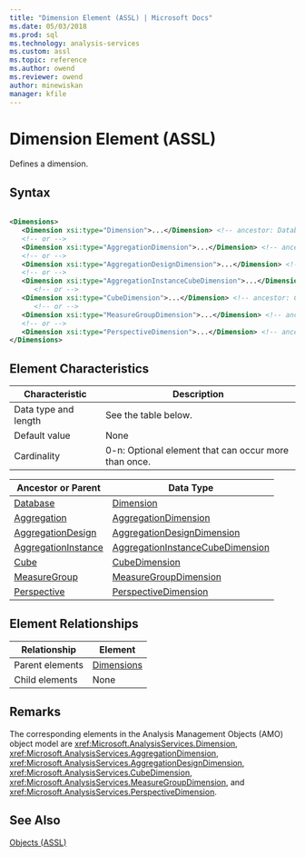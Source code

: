 ```yaml
---
title: "Dimension Element (ASSL) | Microsoft Docs"
ms.date: 05/03/2018
ms.prod: sql
ms.technology: analysis-services
ms.custom: assl
ms.topic: reference
ms.author: owend
ms.reviewer: owend
author: minewiskan
manager: kfile
---
```

# Dimension Element (ASSL)

  Defines a dimension.  
  
## Syntax  
  
```xml  
  
<Dimensions>  
   <Dimension xsi:type="Dimension">...</Dimension> <!-- ancestor: Database -->  
   <!-- or -->  
   <Dimension xsi:type="AggregationDimension">...</Dimension> <!-- ancestor: Aggregation -->  
   <!-- or -->  
   <Dimension xsi:type="AggregationDesignDimension">...</Dimension> <!-- ancestor: AggregationDesign -->  
   <!-- or -->  
   <Dimension xsi:type="AggregationInstanceCubeDimension">...</Dimension> <!-- ancestor: AggregationInstance -->  
      <!-- or -->  
   <Dimension xsi:type="CubeDimension">...</Dimension> <!-- ancestor: Cube -->  
      <!-- or -->  
   <Dimension xsi:type="MeasureGroupDimension">...</Dimension> <!-- ancestor: MeasureGroup -->  
   <!-- or -->  
   <Dimension xsi:type="PerspectiveDimension">...</Dimension> <!-- ancestor: Perspective -->  
</Dimensions>  
```  
  
## Element Characteristics  
  
|Characteristic|Description|  
|--------------------|-----------------|  
|Data type and length|See the table below.|  
|Default value|None|  
|Cardinality|0-n: Optional element that can occur more than once.|  
  
|Ancestor or Parent|Data Type|  
|------------------------|---------------|  
|[Database](database-element-assl.md)|[Dimension](../data-type/dimension-data-type-assl.md)|  
|[Aggregation](aggregation-element-assl.md)|[AggregationDimension](../data-type/aggregationdimension-data-type-assl.md)|  
|[AggregationDesign](aggregationdesign-element-assl.md)|[AggregationDesignDimension](../data-type/aggregationdesigndimension-data-type-assl.md)|  
|[AggregationInstance](aggregationinstance-element-assl.md)|[AggregationInstanceCubeDimension](../data-type/aggregationinstancecubedimension-data-type-assl.md)|  
|[Cube](cube-element-assl.md)|[CubeDimension](../data-type/cubedimension-data-type-assl.md)|  
|[MeasureGroup](measuregroup-element-assl.md)|[MeasureGroupDimension](../data-type/measuregroupdimension-data-type-assl.md)|  
|[Perspective](perspective-element-assl.md)|[PerspectiveDimension](../data-type/perspectivedimension-data-type-assl.md)|  
  
## Element Relationships  
  
|Relationship|Element|  
|------------------|-------------|  
|Parent elements|[Dimensions](../collections/dimensions-element-assl.md)|  
|Child elements|None|  
  
## Remarks  
 The corresponding elements in the Analysis Management Objects (AMO) object model are <xref:Microsoft.AnalysisServices.Dimension>, <xref:Microsoft.AnalysisServices.AggregationDimension>, <xref:Microsoft.AnalysisServices.AggregationDesignDimension>, <xref:Microsoft.AnalysisServices.CubeDimension>, <xref:Microsoft.AnalysisServices.MeasureGroupDimension>, and <xref:Microsoft.AnalysisServices.PerspectiveDimension>.  
  
## See Also  
 [Objects &#40;ASSL&#41;](objects-assl.md)  
  
  
